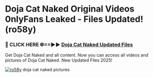 # Doja Cat Naked Original Videos 0nlyFans Leaked - Files Updated! (ro58y)

<h3>🔴 CLICK HERE 🌐==►► <a href="https://tinyurl.com/up5wt9bj" rel="nofollow">Doja Cat Naked Updated Files</a></h3>

Get Doja Cat Naked and all content. Now you can access all videos and pictures of Doja Cat Naked. New Updated Files 2025!

[![ro58y](https://i.imgur.com/ABiUzMV.gif)](https://tinyurl.com/up5wt9bj)
doja cat naked pictures